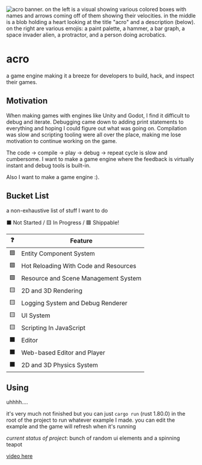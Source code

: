 ![acro banner. on the left is a visual showing various colored boxes with names and arrows coming off of them showing their velocities. in the middle is a blob holding a heart looking at the title "acro" and a description (below). on the right are various emojis: a paint palette, a hammer, a bar graph, a space invader alien, a protractor, and a person doing acrobatics.](https://us-east-1.tixte.net/uploads/gilbert.is-from.space/acro-banner.png)

# acro

a game engine making it a breeze for developers to build, hack, and inspect their games.

## Motivation

When making games with engines like Unity and Godot, I find it difficult to debug and iterate. Debugging came down to adding print statements to everything and hoping I could figure out what was going on. Compilation was slow and scripting tooling were all over the place, making me lose motivation to continue working on the game.

The code -> compile -> play -> debug -> repeat cycle is slow and cumbersome. I want to make a game engine where the feedback is virtually instant and debug tools is built-in.

Also I want to make a game engine :).

## Bucket List

a non-exhaustive list of stuff I want to do

⬛ Not Started /
🟨 In Progress /
🟩 Shippable!

| ❓  | Feature                               |
| --- | ------------------------------------- |
| 🟩  | Entity Component System               |
| 🟩  | Hot Reloading With Code and Resources |
| 🟩  | Resource and Scene Management System  |
| 🟨  | 2D and 3D Rendering                   |
| 🟨  | Logging System and Debug Renderer     |
| 🟨  | UI System                             |
| 🟨  | Scripting In JavaScript               |
| ⬛  | Editor                                |
| ⬛  | Web-based Editor and Player           |
| ⬛  | 2D and 3D Physics System              |

## Using

uhhhh....

it's very much not finished but you can just `cargo run` (rust 1.80.0) in the root of the project to
run whatever example I made. you can edit the example and the game will refresh when it's running

_current status of project_: bunch of random ui elements and a spinning teapot

[video here](https://gilbert.is-from.space/button-go-clicky.mp4)

